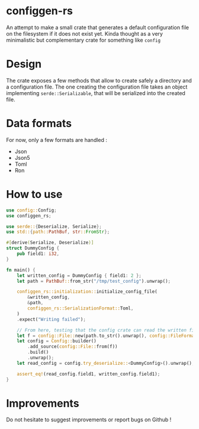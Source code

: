 # configgen-rs
An attempt to make a small crate that generates a default configuration file on the filesystem if it does not exist yet.
Kinda thought as a very minimalistic but complementary crate for something like `config`

# Design
The crate exposes a few methods that allow to create safely a directory and a configuration file.
The one creating the configuration file takes an object implementing `serde::Serializable`, that will be serialized into the created file.

# Data formats
For now, only a few formats are handled :
* Json
* Json5
* Toml
* Ron

# How to use
```rust
use config::Config;
use configgen_rs;

use serde::{Deserialize, Serialize};
use std::{path::PathBuf, str::FromStr};

#[derive(Serialize, Deserialize)]
struct DummyConfig {
    pub field1: i32,
}

fn main() {
    let written_config = DummyConfig { field1: 2 };
    let path = PathBuf::from_str("/tmp/test_config").unwrap();

    configgen_rs::initialization::initialize_config_file(
        &written_config,
        &path,
        configgen_rs::SerializationFormat::Toml,
    )
    .expect("Writing failed");

    // From here, testing that the config crate can read the written file.
    let f = config::File::new(path.to_str().unwrap(), config::FileFormat::Toml);
    let config = Config::builder()
        .add_source(config::File::from(f))
        .build()
        .unwrap();
    let read_config = config.try_deserialize::<DummyConfig>().unwrap();

    assert_eq!(read_config.field1, written_config.field1);
}
```

# Improvements
Do not hesitate to suggest improvements or report bugs on Github ! 
